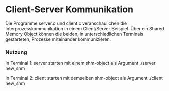 # Client-Server Kommunikation
Die Programme server.c und client.c veranschaulichen die Interprozesskommunikation
in einem Client/Server Beispiel.
Über ein Shared Memory Object können die beiden, in unterschiedlichen Terminals
gestarteten, Prozesse miteinander kommunizieren.

### Nutzung

In Terminal 1: server starten mit einem shm-object als Argument
    ./server new_shm

In Terminal 2: client starten mit demselben shm-object als Argument
    ./client new_shm
